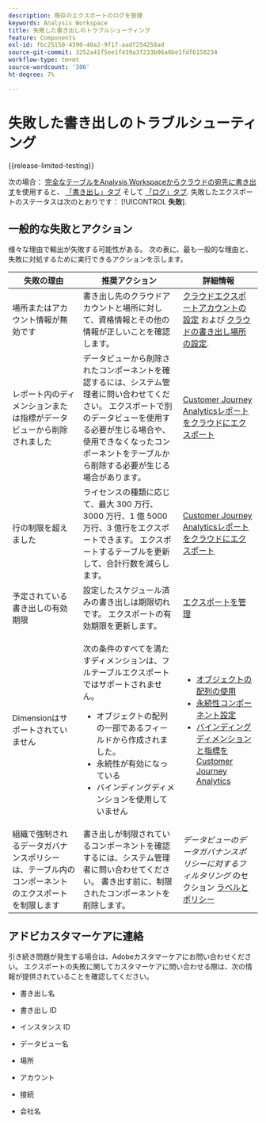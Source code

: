 ```yaml
---
description: 既存のエクスポートのログを管理
keywords: Analysis Workspace
title: 失敗した書き出しのトラブルシューティング
feature: Components
exl-id: fbc25150-4390-40a2-9f17-aadf254258ad
source-git-commit: 3252a41f5ee1f439a3f233b06a8be1fdf6150234
workflow-type: tm+mt
source-wordcount: '386'
ht-degree: 7%

---
```


# 失敗した書き出しのトラブルシューティング

{{release-limited-testing}}

次の場合： [完全なテーブルをAnalysis Workspaceからクラウドの宛先に書き出す](/help/analysis-workspace/export/export-cloud.md)を使用すると、 [「書き出し」タブ](/help/components/exports/manage-exports.md) そして [「ログ」タブ](/help/components/exports/manage-export-logs.md). 失敗したエクスポートのステータスは次のとおりです： [!UICONTROL **失敗**].

## 一般的な失敗とアクション

様々な理由で輸出が失敗する可能性がある。 次の表に、最も一般的な理由と、失敗に対処するために実行できるアクションを示します。

| 失敗の理由 | 推奨アクション | 詳細情報 |
|---------|----------|---------|
| 場所またはアカウント情報が無効です | 書き出し先のクラウドアカウントと場所に対して、資格情報とその他の情報が正しいことを確認します。 | [クラウドエクスポートアカウントの設定](/help/components/exports/cloud-export-accounts.md) および [クラウドの書き出し場所の設定](/help/components/exports/cloud-export-locations.md). |
| レポート内のディメンションまたは指標がデータビューから削除されました | データビューから削除されたコンポーネントを確認するには、システム管理者に問い合わせてください。 エクスポートで別のデータビューを使用する必要が生じる場合や、使用できなくなったコンポーネントをテーブルから削除する必要が生じる場合があります。 | [Customer Journey Analyticsレポートをクラウドにエクスポート](/help/analysis-workspace/export/export-cloud.md) |
| 行の制限を超えました | ライセンスの種類に応じて、最大 300 万行、3000 万行、1 億 5000 万行、3 億行をエクスポートできます。 エクスポートするテーブルを更新して、合計行数を減らします。 | [Customer Journey Analyticsレポートをクラウドにエクスポート](/help/analysis-workspace/export/export-cloud.md) |
| 予定されている書き出しの有効期限 | 設定したスケジュール済みの書き出しは期限切れです。 エクスポートの有効期限を更新します。 | [エクスポートを管理](/help/components/exports/manage-exports.md) |
| Dimensionはサポートされていません | <p>次の条件のすべてを満たすディメンションは、フルテーブルエクスポートではサポートされません。</p> <ul><li>オブジェクトの配列の一部であるフィールドから作成されました。</li><li>永続性が有効になっている<li>バインディングディメンションを使用していません</li> | <ul><li>[オブジェクトの配列の使用](/help/use-cases/object-arrays.md)</li><li>[永続性コンポーネント設定](/help/data-views/component-settings/persistence.md)<li>[バインディングディメンションと指標をCustomer Journey Analytics](/help/use-cases/data-views/binding-dimensions-metrics.md)</li> |
| 組織で強制されるデータガバナンスポリシーは、テーブル内のコンポーネントのエクスポートを制限します | 書き出しが制限されているコンポーネントを確認するには、システム管理者に問い合わせてください。 書き出す前に、制限されたコンポーネントを削除します。 | *データビューのデータガバナンスポリシーに対するフィルタリング* のセクション [ラベルとポリシー](/help/data-views/data-governance.md) |

## アドビカスタマーケアに連絡

引き続き問題が発生する場合は、Adobeカスタマーケアにお問い合わせください。 エクスポートの失敗に関してカスタマーケアに問い合わせる際は、次の情報が提供されていることを確認してください。

* 書き出し名

* 書き出し ID

* インスタンス ID

* データビュー名

* 場所

* アカウント

* 接続

* 会社名
